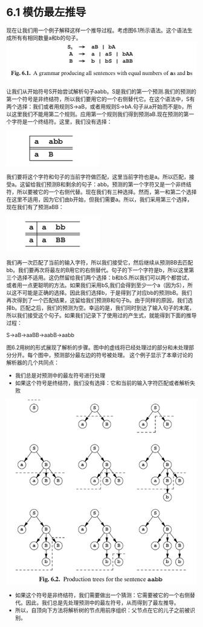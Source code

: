 # 6.1 模仿最左推导

现在让我们用一个例子解释这样一个推导过程。考虑图6.1所示语法。这个语法生成所有有相同数量a和b的句子。
![图1](../../img/6.1_1-Fig.6.1.png)

让我们从开始符号S开始尝试解析句子aabb。S是我们的第一个预测.我们的预测的第一个符号是非终结符，所以我们要用它的一个右侧替代它。在这个语法中，S有两个选择：我们或者用规则S&rarr;aB，或者用规则S&rarr;bA.句子从a开始而不是b，所以这里我们不能用第二个规则。应用第一个规则我们得到预测aB.现在预测的第一个字符是一个终结符。这里，我们没有选择：

![图2](../../img/6.1_2.png)

我们要将这个字符和句子的当前字符做匹配，这里当前字符也是a。所以匹配，接受a。这留给我们预测B和剩余的句子：abb。预测的第一个字符又是一个非终结符，所以要被它的一个右侧代替。现在我们有三种选择。然而，第一和第二个选择在这里不适用，因为它们由b开始，但我们需要a。所以，我们采用第三个选择，现在我们有了预测aBB：

![图2](../../img/6.1_3.png)

我们再一次匹配了当前的输入字符，所以我们接受它，然后继续从预测BB去匹配bb。我们要再次将最左的B用它的右侧替代。句子的下一个字符是b，所以这里第三个选择不适用。这仍然留给我们两个选择：b和bS.所以我们可以两个都尝试，或者用一点更聪明的方法。如果我们采用bS,我们会得到至少一个a（因为S），所以这不可能是正确的选择。因此我们选择b，于是得到了对应bb的预测bB。我们再次得到了一个匹配结果，这留给我们预测B和句子b。由于同样的原因，我们选择b。匹配之后，我们的预测为空。幸运的是，我们同时到达了输入句子的末尾，所以我们接受这个句子。如果我们记录下了使用过的产生式，就能得到下面的推导过程：
    
S&rarr;aB&rarr;aaBB&rarr;aabB&rarr;aabb

图6.2用树的形式展现了解析的步骤。图中的虚线将已经处理过的部分和未处理部分分开。每个图中，预测部分最左边的符号被处理。
这个例子显示了本章讨论的解析器的几个共同点：

- 我们总是对预测中的最左符号进行处理
- 如果这个符号是终结符，我们没有选择：它和当前的输入字符匹配或者解析失败

![图2](../../img/6.1_4-Fig.6.2.png)

- 如果这个符号是非终结符，我们需要做出一个猜测：它需要被它的一个右侧替代。因此，我们总是先处理预测中的最左符号，从而得到了最左推导。
- 所以，自顶向下方法将解析树的节点用前序组织：父节点在它的儿子之前被识别。
